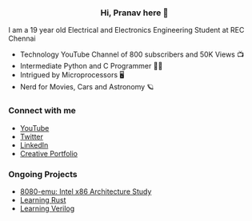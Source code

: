 <h3 align="center"> Hi, Pranav here 👋 </h3>

I am a 19 year old Electrical and Electronics Engineering Student at REC Chennai
- Technology YouTube Channel of 800 subscribers and 50K Views 📺
- Intermediate Python and C Programmer 🧑‍💻
- Intrigued by Microprocessors 🖥️
- Nerd for Movies, Cars and Astronomy 🪐

### Connect with me
- [YouTube](http://youtube.com/c/pranavavn)
- [Twitter](https://twitter.com/pranav_avn)
- [LinkedIn](https://linkedin.com/in/pranav-avn)
- [Creative Portfolio](https://pranavavn.com)

### Ongoing Projects
- [8080-emu: Intel x86 Architecture Study](https://github.com/pranav-avn/8080-emu)
- [Learning Rust](https://github.com/pranav-avn/rust_net)
- [Learning Verilog](https://github.com/pranav-avn/Verilog)
